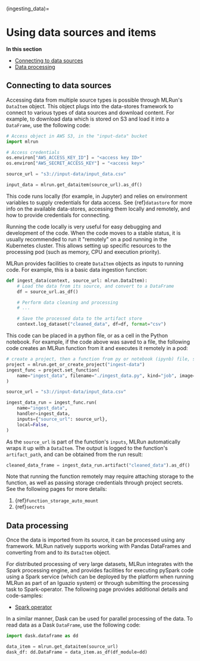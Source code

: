 (ingesting_data)=
# Using data sources and items

**In this section**
- [Connecting to data sources](#connecting-to-data-sources)
- [Data processing](#data-processing)

## Connecting to data sources
Accessing data from multiple source types is possible through MLRun's `DataItem` object. This object plugs into the 
data-stores framework to connect to various types of data sources and download content. For example, to download
data which is stored on S3 and load it into a `DataFrame`, use the following code:

```python
# Access object in AWS S3, in the "input-data" bucket
import mlrun

# Access credentials
os.environ["AWS_ACCESS_KEY_ID"] = "<access key ID>"
os.environ["AWS_SECRET_ACCESS_KEY"] = "<access key>"

source_url = "s3://input-data/input_data.csv"

input_data = mlrun.get_dataitem(source_url).as_df()
```

This code runs locally (for example, in Jupyter) and relies on environment variables to supply credentials for data 
access. See {ref}`datastore` for more info on the available data-stores, accessing them locally and
remotely, and how to provide credentials for connecting. 

Running the code locally is very useful for easy debugging and development of the code. 
When the code moves to a stable status, it is usually recommended to run it "remotely" on a pod running in the 
Kubernetes cluster. This allows setting up specific resources to the processing pod 
(such as memory, CPU and execution priority).

MLRun provides facilities to create `DataItem` objects as inputs to running code. For example, this is a basic
data ingestion function:

```python
def ingest_data(context, source_url: mlrun.DataItem):
    # Load the data from its source, and convert to a DataFrame
    df = source_url.as_df()

    # Perform data cleaning and processing
    # ...

    # Save the processed data to the artifact store
    context.log_dataset("cleaned_data", df=df, format="csv")
```

This code can be placed in a python file, or as a cell in the Python notebook. For example, if the code above was saved
to a file, the following code creates an MLRun function from it and executes it remotely in a pod:

```python
# create a project, then a function from py or notebook (ipynb) file, specify the default function handler
project = mlrun.get_or_create_project("ingest-data")
ingest_func = project.set_function(
    name="ingest_data", filename="./ingest_data.py", kind="job", image="mlrun/mlrun"
)

source_url = "s3://input-data/input_data.csv"

ingest_data_run = ingest_func.run(
    name="ingest_data",
    handler=ingest_data,
    inputs={"source_url": source_url},
    local=False,
)
```

As the `source_url` is part of the function's `inputs`, MLRun automatically wraps it up with a `DataItem`. The output
is logged to the function's `artifact_path`, and can be obtained from the run result:

```python
cleaned_data_frame = ingest_data_run.artifact("cleaned_data").as_df()
```

Note that running the function remotely may require attaching storage to the function, as well as passing storage
credentials through project secrets. See the following pages for more details:

1. {ref}`Function_storage_auto_mount`
2. {ref}`secrets`

## Data processing
Once the data is imported from its source, it can be processed using any framework. MLRun natively supports working
with Pandas DataFrames and converting from and to its `DataItem` object.

For distributed processing of very large datasets, MLRun integrates with the Spark processing engine, and provides
facilities for executing pySpark code using a Spark service (which can be deployed by the platform when running MLRun
as part of an Iguazio system) or through submitting the processing task to Spark-operator. The following page provides
additional details and code-samples:

- [Spark operator](../runtimes/spark-operator.html)

In a similar manner, Dask can be used for parallel processing of the data. To read data as a Dask `DataFrame`, use the
following code:

```python
import dask.dataframe as dd

data_item = mlrun.get_dataitem(source_url)
dask_df: dd.DataFrame = data_item.as_df(df_module=dd)
```

